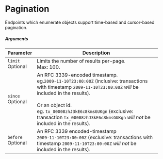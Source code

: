 # Pagination

Endpoints which enumerate objects support time-based and cursor-based pagination.

##### Arguments

<span class="hide">Parameter</span> | <span class="hide">Description</span>
------------------------------------|--------------------------------------
`limit`<br><span class="label">Optional</span>|Limits the number of results per-page.<br>Max: 100.
`since`<br><span class="label">Optional</span>|An RFC 3339-encoded timestamp.<br> eg.`2009-11-10T23:00:00Z` (inclusive: transactions with timestamp `2009-11-10T23:00:00Z` *will* be included in the results).<br><br>Or an object id.<br>eg. `tx_00008zhJ3kE6c8kmsGUKgn` (exclusive: transaction `tx_00008zhJ3kE6c8kmsGUKgn` *will not* be included in the results).
`before`<br><span class="label">Optional</span>|An RFC 3339 encoded-timestamp<br>`2009-11-10T23:00:00Z` (exclusive: transactions with timestamp `2009-11-10T23:00:00Z` *will not* be included in the results).
